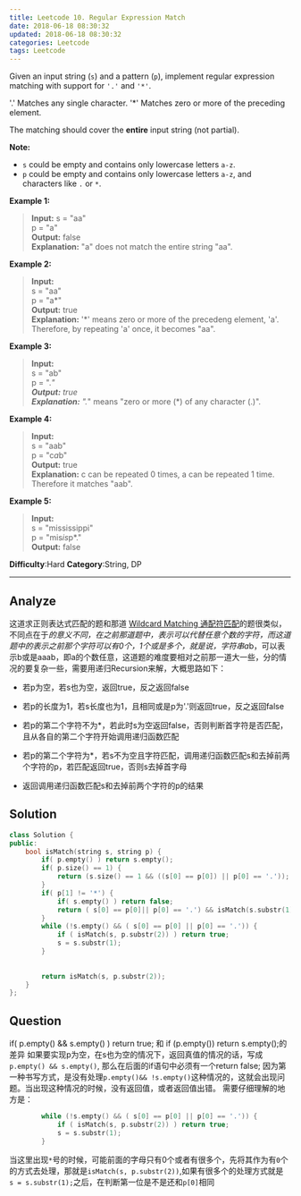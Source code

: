 ```yaml
---
title: Leetcode 10. Regular Expression Match
date: 2018-06-18 08:30:32
updated: 2018-06-18 08:30:32
categories: Leetcode
tags: Leetcode
---
```


﻿Given an input string (`s`) and a pattern (`p`), implement regular expression matching with support for  `'.'`  and  `'*'`.

'.' Matches any single character.
'*' Matches zero or more of the preceding element.

The matching should cover the  **entire**  input string (not partial).

**Note:**

-   `s` could be empty and contains only lowercase letters  `a-z`.
-   `p`  could be empty and contains only lowercase letters  `a-z`, and characters like `.` or `*`.
<!-- more -->
**Example 1:**

> **Input:**
> s = "aa"  
> p = "a"  
> **Output:** false  
> **Explanation:** "a" does not match the entire string "aa".  
<!--more-->

**Example 2:**  
>**Input:**  
s = "aa"  
p = "a*"  
**Output:** true  
**Explanation:** '*' means zero or more of the precedeng element, 'a'. Therefore, by repeating 'a' once, it becomes "aa".

**Example 3:**

>**Input:**  
s = "ab"  
p = ".*"  
**Output:** true  
**Explanation:** ".*" means "zero or more (*) of any character (.)".  

**Example 4:**
>**Input:**  
s = "aab"  
p = "c*a*b"  
**Output:** true  
**Explanation:** c can be repeated 0 times, a can be repeated 1 time. Therefore it matches "aab".  

**Example 5:**

>**Input:**  
s = "mississippi"  
p = "mis*is*p*."  
**Output:** false  


**Difficulty**:Hard
**Category**:String, DP

<!--more-->
*****

## Analyze
这道求正则表达式匹配的题和那道 [Wildcard Matching 通配符匹配](http://www.cnblogs.com/grandyang/p/4401196.html)的题很类似，不同点在于*的意义不同，在之前那道题中，*表示可以代替任意个数的字符，而这道题中的*表示之前那个字符可以有0个，1个或是多个，就是说，字符串a*b，可以表示b或是aaab，即a的个数任意，这道题的难度要相对之前那一道大一些，分的情况的要复杂一些，需要用递归Recursion来解，大概思路如下：

- 若p为空，若s也为空，返回true，反之返回false

- 若p的长度为1，若s长度也为1，且相同或是p为'.'则返回true，反之返回false

- 若p的第二个字符不为*，若此时s为空返回false，否则判断首字符是否匹配，且从各自的第二个字符开始调用递归函数匹配

- 若p的第二个字符为*，若s不为空且字符匹配，调用递归函数匹配s和去掉前两个字符的p，若匹配返回true，否则s去掉首字母

- 返回调用递归函数匹配s和去掉前两个字符的p的结果
## Solution
```cpp
class Solution {
public:
    bool isMatch(string s, string p) {
        if( p.empty() ) return s.empty();
        if( p.size() == 1) {
            return (s.size() == 1 && ((s[0] == p[0]) || p[0] == '.'));
        }
        if( p[1] != '*') {
            if( s.empty() ) return false;
            return ( s[0] == p[0]|| p[0] == '.') && isMatch(s.substr(1), p.substr(1));
        }
        while (!s.empty() && ( s[0] == p[0] || p[0] == '.')) {
            if ( isMatch(s, p.substr(2)) ) return true;
            s = s.substr(1);
        }
    
        
        return isMatch(s, p.substr(2));
    }
};
```

## Question
 if( p.empty() && s.empty() ) return true; 和 if (p.empty()) return s.empty();的差异
 如果要实现p为空，在s也为空的情况下，返回真值的情况的话，写成`p.empty() && s.empty()`, 那么在后面的if语句中必须有一个return false; 因为第一种书写方式，是没有处理`p.empty()&& !s.empty()`这种情况的，这就会出现问题。当出现这种情况的时候，没有返回值，或者返回值出错。
需要仔细理解的地方是：
```cpp
        while (!s.empty() && ( s[0] == p[0] || p[0] == '.')) {
            if ( isMatch(s, p.substr(2)) ) return true;
            s = s.substr(1);
        }
```
当这里出现`*`号的时候，可能前面的字母只有0个或者有很多个，先将其作为有`0`个的方式去处理，那就是`isMatch(s, p.substr(2))`,如果有很多个的处理方式就是` s = s.substr(1);`之后，在判断第一位是不是还和`p[0]`相同
